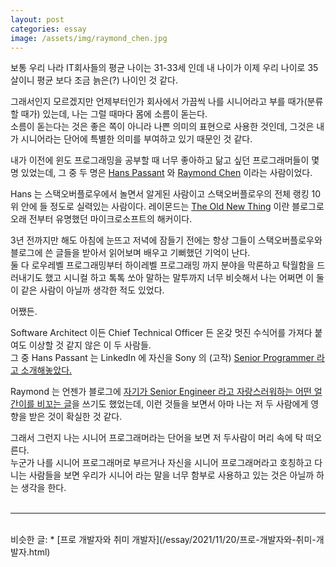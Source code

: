 ```yaml
---
layout: post
categories: essay
image: /assets/img/raymond_chen.jpg
---
```


보통 우리 나라 IT회사들의 평균 나이는 31-33세 인데 내 나이가 이제 우리 나이로 35살이니 평균 보다 조금 늙은(?) 나이인 것 같다.

그래서인지 모르겠지만 언제부터인가 회사에서 가끔씩 나를 시니어라고 부를 때가(분류할 때가) 있는데, 나는 그럴 때마다 몸에 소름이 돋는다.  
소름이 돋는다는 것은 좋은 쪽이 아니라 나쁜 의미의 표현으로 사용한 것인데, 그것은 내가 시니어라는 단어에 특별한 의미를 부여하고 있기 때문인 것 같다.

내가 이전에 윈도 프로그래밍을 공부할 때 너무 좋아하고 닮고 싶던 프로그래머들이 몇 명 있었는데, 그 중 두 명은 [Hans Passant](https://stackoverflow.com/users/17034/hans-passant) 와 [Raymond Chen](http://stackoverflow.com/users/902497/raymond-chen) 이라는 사람이었다.

Hans 는 스택오버플로우에서 놀면서 알게된 사람이고 스택오버플로우의 전체 랭킹 10위 안에 들 정도로 실력있는 사람이다. 레이몬드는 [The Old New Thing](https://devblogs.microsoft.com/oldnewthing/) 이란 블로그로 오래 전부터 유명했던 마이크로소프트의 해커이다.

3년 전까지만 해도 아침에 눈뜨고 저녁에 잠들기 전에는 항상 그들이 스택오버플로우와 블로그에 쓴 글들을 받아서 읽어보며 배우고 기뻐했던 기억이 난다.  
둘 다 로우레벨 프로그래밍부터 하이레벨 프로그래밍 까지 분야을 막론하고 탁월함을 드러내기도 했고 시니컬 하고 톡톡 쏘아 말하는 말투까지 너무 비슷해서 나는 어쩌면 이 둘이 같은 사람이 아닐까 생각한 적도 있었다.

어쨌든.

Software Architect 이든 Chief Technical Officer 든 온갖 멋진 수식어를 가져다 붙여도 이상할 것 같지 않은 이 두 사람들.  
그 중 Hans Passant 는 LinkedIn 에 자신을 Sony 의 (고작) [Senior Programmer 라고 소개해놓았다.](https://www.linkedin.com/in/hans-passant-5274a48/)

Raymond 는 언젠가 블로그에 [자기가 Senior Engineer 라고 자랑스러워하는 어떤 얼간이를 비꼬는 글](https://devblogs.microsoft.com/oldnewthing/20100127-00/?p=15163)을 쓰기도 했었는데, 이런 것들을 보면서 아마 나는 저 두 사람에게 영향을 받은 것이 확실한 것 같다.

그래서 그런지 나는 시니어 프로그래머라는 단어을 보면 저 두사람이 머리 속에 탁 떠오른다.  
누군가 나를 시니어 프로그래머로 부르거나 자신을 시니어 프로그래머라고 호칭하고 다니는 사람들을 보면 우리가 시니어 라는 말을 너무 함부로 사용하고 있는 것은 아닐까 하는 생각을 한다.
<br>
<br>

---

<br>
비슷한 글:
* [프로 개발자와 취미 개발자](/essay/2021/11/20/프로-개발자와-취미-개발자.html)